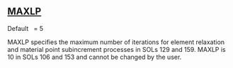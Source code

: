 ## [MAXLP](https://help.hexagonmi.com/bundle/MSC_Nastran_2022.4/page/Nastran_Combined_Book/qrg/parameters/TOC.MAXLP.xhtml)

Default    = 5

MAXLP specifies the maximum number of iterations for element relaxation and material point subincrement processes in SOLs 129 and 159. MAXLP is 10 in SOLs 106 and 153 and cannot be changed by the user.

